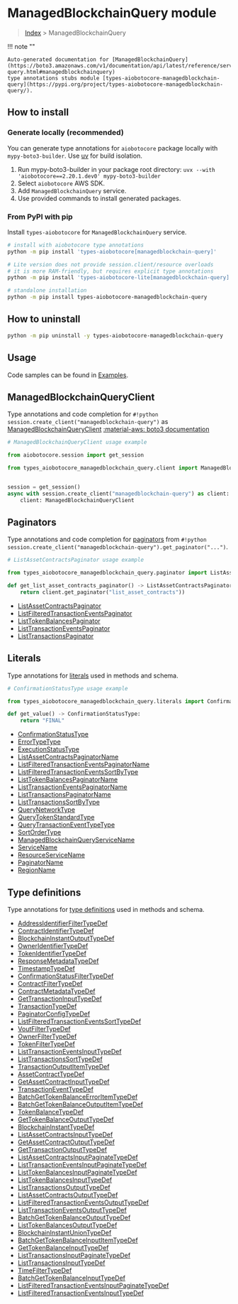 # ManagedBlockchainQuery module

> [Index](../README.md) > ManagedBlockchainQuery


!!! note ""

    Auto-generated documentation for [ManagedBlockchainQuery](https://boto3.amazonaws.com/v1/documentation/api/latest/reference/services/managedblockchain-query.html#managedblockchainquery)
    type annotations stubs module [types-aiobotocore-managedblockchain-query](https://pypi.org/project/types-aiobotocore-managedblockchain-query/).

## How to install

### Generate locally (recommended)

You can generate type annotations for `aiobotocore` package locally with `mypy-boto3-builder`.
Use [uv](https://docs.astral.sh/uv/getting-started/installation/) for build isolation.

1. Run mypy-boto3-builder in your package root directory: `uvx --with 'aiobotocore==2.20.1.dev0' mypy-boto3-builder`
1. Select `aiobotocore` AWS SDK.
1. Add `ManagedBlockchainQuery` service.
1. Use provided commands to install generated packages.



### From PyPI with pip

Install `types-aiobotocore` for `ManagedBlockchainQuery` service.

```bash
# install with aiobotocore type annotations
python -m pip install 'types-aiobotocore[managedblockchain-query]'

# Lite version does not provide session.client/resource overloads
# it is more RAM-friendly, but requires explicit type annotations
python -m pip install 'types-aiobotocore-lite[managedblockchain-query]'

# standalone installation
python -m pip install types-aiobotocore-managedblockchain-query
```



## How to uninstall

```bash
python -m pip uninstall -y types-aiobotocore-managedblockchain-query
```

## Usage

Code samples can be found in [Examples](./usage.md).

## ManagedBlockchainQueryClient

Type annotations and code completion for  `#!python session.create_client("managedblockchain-query")` as [ManagedBlockchainQueryClient](./client.md)
[:material-aws: boto3 documentation](https://boto3.amazonaws.com/v1/documentation/api/latest/reference/services/managedblockchain-query.html#ManagedBlockchainQuery.Client)

```python
# ManagedBlockchainQueryClient usage example

from aiobotocore.session import get_session

from types_aiobotocore_managedblockchain_query.client import ManagedBlockchainQueryClient


session = get_session()
async with session.create_client("managedblockchain-query") as client:
    client: ManagedBlockchainQueryClient
```


## Paginators

Type annotations and code completion for
[paginators](./paginators.md)
from `#!python session.create_client("managedblockchain-query").get_paginator("...")`.

```python
# ListAssetContractsPaginator usage example

from types_aiobotocore_managedblockchain_query.paginator import ListAssetContractsPaginator

def get_list_asset_contracts_paginator() -> ListAssetContractsPaginator:
    return client.get_paginator("list_asset_contracts"))
```

- [ListAssetContractsPaginator](./paginators.md#listassetcontractspaginator)
- [ListFilteredTransactionEventsPaginator](./paginators.md#listfilteredtransactioneventspaginator)
- [ListTokenBalancesPaginator](./paginators.md#listtokenbalancespaginator)
- [ListTransactionEventsPaginator](./paginators.md#listtransactioneventspaginator)
- [ListTransactionsPaginator](./paginators.md#listtransactionspaginator)








## Literals

Type annotations for [literals](./literals.md) used in methods and schema.

```python
# ConfirmationStatusType usage example

from types_aiobotocore_managedblockchain_query.literals import ConfirmationStatusType

def get_value() -> ConfirmationStatusType:
    return "FINAL"
```

- [ConfirmationStatusType](./literals.md#confirmationstatustype)
- [ErrorTypeType](./literals.md#errortypetype)
- [ExecutionStatusType](./literals.md#executionstatustype)
- [ListAssetContractsPaginatorName](./literals.md#listassetcontractspaginatorname)
- [ListFilteredTransactionEventsPaginatorName](./literals.md#listfilteredtransactioneventspaginatorname)
- [ListFilteredTransactionEventsSortByType](./literals.md#listfilteredtransactioneventssortbytype)
- [ListTokenBalancesPaginatorName](./literals.md#listtokenbalancespaginatorname)
- [ListTransactionEventsPaginatorName](./literals.md#listtransactioneventspaginatorname)
- [ListTransactionsPaginatorName](./literals.md#listtransactionspaginatorname)
- [ListTransactionsSortByType](./literals.md#listtransactionssortbytype)
- [QueryNetworkType](./literals.md#querynetworktype)
- [QueryTokenStandardType](./literals.md#querytokenstandardtype)
- [QueryTransactionEventTypeType](./literals.md#querytransactioneventtypetype)
- [SortOrderType](./literals.md#sortordertype)
- [ManagedBlockchainQueryServiceName](./literals.md#managedblockchainqueryservicename)
- [ServiceName](./literals.md#servicename)
- [ResourceServiceName](./literals.md#resourceservicename)
- [PaginatorName](./literals.md#paginatorname)
- [RegionName](./literals.md#regionname)




## Type definitions

Type annotations for [type definitions](./type_defs.md) used in methods and schema.

- [AddressIdentifierFilterTypeDef](./type_defs.md#addressidentifierfiltertypedef)
- [ContractIdentifierTypeDef](./type_defs.md#contractidentifiertypedef)
- [BlockchainInstantOutputTypeDef](./type_defs.md#blockchaininstantoutputtypedef)
- [OwnerIdentifierTypeDef](./type_defs.md#owneridentifiertypedef)
- [TokenIdentifierTypeDef](./type_defs.md#tokenidentifiertypedef)
- [ResponseMetadataTypeDef](./type_defs.md#responsemetadatatypedef)
- [TimestampTypeDef](./type_defs.md#timestamptypedef)
- [ConfirmationStatusFilterTypeDef](./type_defs.md#confirmationstatusfiltertypedef)
- [ContractFilterTypeDef](./type_defs.md#contractfiltertypedef)
- [ContractMetadataTypeDef](./type_defs.md#contractmetadatatypedef)
- [GetTransactionInputTypeDef](./type_defs.md#gettransactioninputtypedef)
- [TransactionTypeDef](./type_defs.md#transactiontypedef)
- [PaginatorConfigTypeDef](./type_defs.md#paginatorconfigtypedef)
- [ListFilteredTransactionEventsSortTypeDef](./type_defs.md#listfilteredtransactioneventssorttypedef)
- [VoutFilterTypeDef](./type_defs.md#voutfiltertypedef)
- [OwnerFilterTypeDef](./type_defs.md#ownerfiltertypedef)
- [TokenFilterTypeDef](./type_defs.md#tokenfiltertypedef)
- [ListTransactionEventsInputTypeDef](./type_defs.md#listtransactioneventsinputtypedef)
- [ListTransactionsSortTypeDef](./type_defs.md#listtransactionssorttypedef)
- [TransactionOutputItemTypeDef](./type_defs.md#transactionoutputitemtypedef)
- [AssetContractTypeDef](./type_defs.md#assetcontracttypedef)
- [GetAssetContractInputTypeDef](./type_defs.md#getassetcontractinputtypedef)
- [TransactionEventTypeDef](./type_defs.md#transactioneventtypedef)
- [BatchGetTokenBalanceErrorItemTypeDef](./type_defs.md#batchgettokenbalanceerroritemtypedef)
- [BatchGetTokenBalanceOutputItemTypeDef](./type_defs.md#batchgettokenbalanceoutputitemtypedef)
- [TokenBalanceTypeDef](./type_defs.md#tokenbalancetypedef)
- [GetTokenBalanceOutputTypeDef](./type_defs.md#gettokenbalanceoutputtypedef)
- [BlockchainInstantTypeDef](./type_defs.md#blockchaininstanttypedef)
- [ListAssetContractsInputTypeDef](./type_defs.md#listassetcontractsinputtypedef)
- [GetAssetContractOutputTypeDef](./type_defs.md#getassetcontractoutputtypedef)
- [GetTransactionOutputTypeDef](./type_defs.md#gettransactionoutputtypedef)
- [ListAssetContractsInputPaginateTypeDef](./type_defs.md#listassetcontractsinputpaginatetypedef)
- [ListTransactionEventsInputPaginateTypeDef](./type_defs.md#listtransactioneventsinputpaginatetypedef)
- [ListTokenBalancesInputPaginateTypeDef](./type_defs.md#listtokenbalancesinputpaginatetypedef)
- [ListTokenBalancesInputTypeDef](./type_defs.md#listtokenbalancesinputtypedef)
- [ListTransactionsOutputTypeDef](./type_defs.md#listtransactionsoutputtypedef)
- [ListAssetContractsOutputTypeDef](./type_defs.md#listassetcontractsoutputtypedef)
- [ListFilteredTransactionEventsOutputTypeDef](./type_defs.md#listfilteredtransactioneventsoutputtypedef)
- [ListTransactionEventsOutputTypeDef](./type_defs.md#listtransactioneventsoutputtypedef)
- [BatchGetTokenBalanceOutputTypeDef](./type_defs.md#batchgettokenbalanceoutputtypedef)
- [ListTokenBalancesOutputTypeDef](./type_defs.md#listtokenbalancesoutputtypedef)
- [BlockchainInstantUnionTypeDef](./type_defs.md#blockchaininstantuniontypedef)
- [BatchGetTokenBalanceInputItemTypeDef](./type_defs.md#batchgettokenbalanceinputitemtypedef)
- [GetTokenBalanceInputTypeDef](./type_defs.md#gettokenbalanceinputtypedef)
- [ListTransactionsInputPaginateTypeDef](./type_defs.md#listtransactionsinputpaginatetypedef)
- [ListTransactionsInputTypeDef](./type_defs.md#listtransactionsinputtypedef)
- [TimeFilterTypeDef](./type_defs.md#timefiltertypedef)
- [BatchGetTokenBalanceInputTypeDef](./type_defs.md#batchgettokenbalanceinputtypedef)
- [ListFilteredTransactionEventsInputPaginateTypeDef](./type_defs.md#listfilteredtransactioneventsinputpaginatetypedef)
- [ListFilteredTransactionEventsInputTypeDef](./type_defs.md#listfilteredtransactioneventsinputtypedef)

